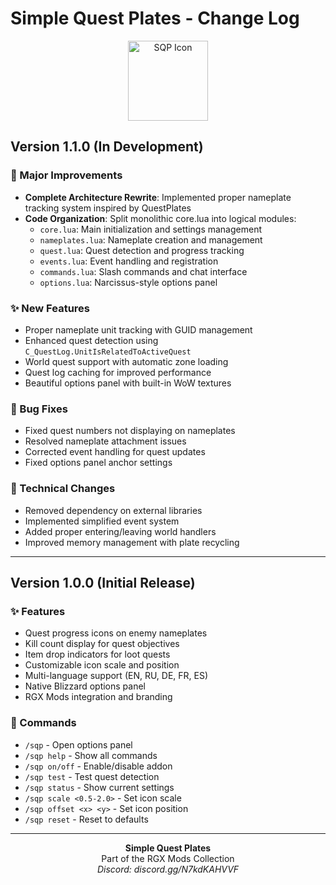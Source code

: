 # Simple Quest Plates - Change Log

<p align="center">
  <img src="../images/icon.tga" alt="SQP Icon" width="128" height="128">
</p>

## Version 1.1.0 (In Development)

### 🎯 Major Improvements
- **Complete Architecture Rewrite**: Implemented proper nameplate tracking system inspired by QuestPlates
- **Code Organization**: Split monolithic core.lua into logical modules:
  - `core.lua`: Main initialization and settings management
  - `nameplates.lua`: Nameplate creation and management
  - `quest.lua`: Quest detection and progress tracking
  - `events.lua`: Event handling and registration
  - `commands.lua`: Slash commands and chat interface
  - `options.lua`: Narcissus-style options panel

### ✨ New Features
- Proper nameplate unit tracking with GUID management
- Enhanced quest detection using `C_QuestLog.UnitIsRelatedToActiveQuest`
- World quest support with automatic zone loading
- Quest log caching for improved performance
- Beautiful options panel with built-in WoW textures

### 🐛 Bug Fixes
- Fixed quest numbers not displaying on nameplates
- Resolved nameplate attachment issues
- Corrected event handling for quest updates
- Fixed options panel anchor settings

### 🔧 Technical Changes
- Removed dependency on external libraries
- Implemented simplified event system
- Added proper entering/leaving world handlers
- Improved memory management with plate recycling

---

## Version 1.0.0 (Initial Release)

### ✨ Features
- Quest progress icons on enemy nameplates
- Kill count display for quest objectives
- Item drop indicators for loot quests
- Customizable icon scale and position
- Multi-language support (EN, RU, DE, FR, ES)
- Native Blizzard options panel
- RGX Mods integration and branding

### 📝 Commands
- `/sqp` - Open options panel
- `/sqp help` - Show all commands
- `/sqp on/off` - Enable/disable addon
- `/sqp test` - Test quest detection
- `/sqp status` - Show current settings
- `/sqp scale <0.5-2.0>` - Set icon scale
- `/sqp offset <x> <y>` - Set icon position
- `/sqp reset` - Reset to defaults

---

<p align="center">
  <strong>Simple Quest Plates</strong><br>
  Part of the RGX Mods Collection<br>
  <em>Discord: discord.gg/N7kdKAHVVF</em>
</p>